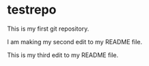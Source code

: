 # testrepo

This is my first git repository. 

I am making my second edit to my README file. 

This is my third edit to my README file. 